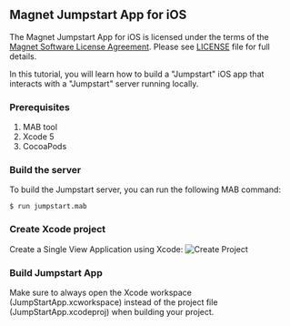 ## Magnet Jumpstart App for iOS

The Magnet Jumpstart App for iOS is licensed under the terms of the [Magnet Software License Agreement](http://www.magnet.com/resources/tos.html).  Please see [LICENSE](LICENSE) file for full details.

In this tutorial, you will learn how to build a "Jumpstart" iOS app that interacts with a "Jumpstart" server running locally.

### Prerequisites
1. MAB tool
2. Xcode 5
3. CocoaPods

### Build the server

To build the Jumpstart server, you can run the following MAB command:

    $ run jumpstart.mab

### Create Xcode project
Create a Single View Application using Xcode:
![Create Project](https://dl.dropboxusercontent.com/u/25131624/Xcode-Create-Project.png)

### Build Jumpstart App

Make sure to always open the Xcode workspace (JumpStartApp.xcworkspace) instead of the project file (JumpStartApp.xcodeproj) when building your project.
